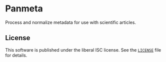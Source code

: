 # Panmeta

Process and normalize metadata for use with scientific articles.


## License

This software is published under the liberal ISC license. See
the [`LICENSE`](./LICENSE) file for details.
